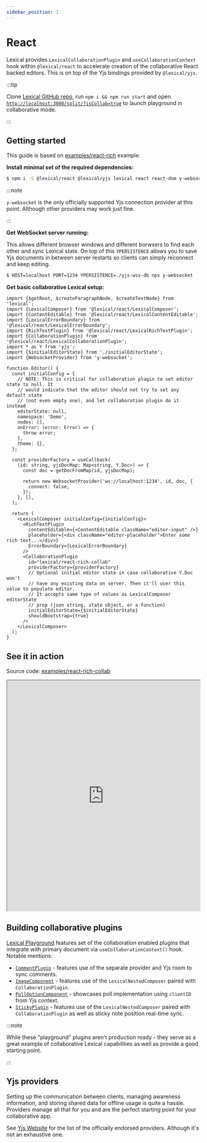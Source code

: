 ```yaml
---
sidebar_position: 1
---
```


# React

Lexical provides `LexicalCollaborationPlugin` and `useCollaborationContext` hook within `@lexical/react` to accelerate creation of the collaborative React backed editors.
This is on top of the Yjs bindings provided by `@lexical/yjs`.


:::tip

Clone [Lexical GitHub repo](https://github.com/facebook/lexical), run `npm i && npm run start` and open [`http://localhost:3000/split/?isCollab=true`](http://localhost:3000/split/?isCollab=true) to launch playground in collaborative mode.

:::

## Getting started

This guide is based on [examples/react-rich](https://github.com/facebook/lexical/tree/main/examples/react-rich) example.

**Install minimal set of the required dependencies:**
```bash
$ npm i -S @lexical/react @lexical/yjs lexical react react-dom y-websocket yjs
```

:::note

`y-websocket` is the only officially supported Yjs connection provider at this point. Although other providers may work just fine.

:::

**Get WebSocket server running:**

This allows different browser windows and different borwsers to find each other and sync Lexical state. On top of this `YPERSISTENCE` allows you to save Yjs documents in between server restarts so clients can simply reconnect and keep editing.

```bash
$ HOST=localhost PORT=1234 YPERSISTENCE=./yjs-wss-db npx y-websocket
```

**Get basic collaborative Lexical setup:**

```tsx
import {$getRoot, $createParagraphNode, $createTextNode} from 'lexical';
import {LexicalComposer} from '@lexical/react/LexicalComposer';
import {ContentEditable} from '@lexical/react/LexicalContentEditable';
import {LexicalErrorBoundary} from '@lexical/react/LexicalErrorBoundary';
import {RichTextPlugin} from '@lexical/react/LexicalRichTextPlugin';
import {CollaborationPlugin} from '@lexical/react/LexicalCollaborationPlugin';
import * as Y from 'yjs';
import {$initialEditorState} from './initialEditorState';
import {WebsocketProvider} from 'y-websocket';

function Editor() {
  const initialConfig = {
    // NOTE: This is critical for collaboration plugin to set editor state to null. It
    // would indicate that the editor should not try to set any default state
    // (not even empty one), and let collaboration plugin do it instead
    editorState: null,
    namespace: 'Demo',
    nodes: [],
    onError: (error: Error) => {
      throw error;
    },
    theme: {},
  };

  const providerFactory = useCallback(
    (id: string, yjsDocMap: Map<string, Y.Doc>) => {
      const doc = getDocFromMap(id, yjsDocMap);

      return new WebsocketProvider('ws://localhost:1234', id, doc, {
        connect: false,
      });
    }, [],
  );

  return (
    <LexicalComposer initialConfig={initialConfig}>
      <RichTextPlugin
        contentEditable={<ContentEditable className="editor-input" />}
        placeholder={<div className="editor-placeholder">Enter some rich text...</div>}
        ErrorBoundary={LexicalErrorBoundary}
      />
      <CollaborationPlugin
        id="lexical/react-rich-collab"
        providerFactory={providerFactory}
        // Optional initial editor state in case collaborative Y.Doc won't
        // have any existing data on server. Then it'll user this value to populate editor.
        // It accepts same type of values as LexicalComposer editorState
        // prop (json string, state object, or a function)
        initialEditorState={$initialEditorState}
        shouldBootstrap={true}
      />
    </LexicalComposer>
  );
}
```

## See it in action

Source code: [examples/react-rich-collab](https://github.com/facebook/lexical/tree/main/examples/react-rich-collab)

<iframe width="100%" height="600" src="https://stackblitz.com/github/facebook/lexical/tree/main/examples/react-rich-collab?embed=1&file=src%2FApp.tsx&terminalHeight=0&ctl=1&showSidebar=0&devtoolsheight=0&view=preview" sandbox="allow-forms allow-modals allow-popups allow-popups-to-escape-sandbox allow-presentation allow-same-origin allow-scripts"></iframe>

## Building collaborative plugins

[Lexical Playground](https://playground.lexical.dev/) features set of the collaboration enabled plugins that integrate with primary document via `useCollaborationContext()` hook. Notable mentions:

- [`CommentPlugin`](https://github.com/facebook/lexical/tree/v0.14.5/packages/lexical-playground/src/plugins/CommentPlugin) - features use of the separate provider and Yjs room to sync comments.
- [`ImageComponent`](https://github.com/facebook/lexical/blob/v0.14.5/packages/lexical-playground/src/nodes/ImageComponent.tsx#L390) - features use of the `LexicalNestedComposer` paired with `CollaborationPlugin`.
- [`PollOptionComponent`](https://github.com/facebook/lexical/blob/v0.14.5/packages/lexical-playground/src/nodes/PollComponent.tsx#L78) - showcases poll implementation using `clientID` from Yjs context.
- [`StickyPlugin`](https://github.com/facebook/lexical/tree/v0.14.5/packages/lexical-playground/src/plugins/StickyPlugin) - features use of the `LexicalNestedComposer` paired with `CollaborationPlugin` as well as sticky note position real-time sync.

:::note

While these "playground" plugins aren't production ready - they serve as a great example of collaborative Lexical capabilities as well as provide a good starting point.

:::

## Yjs providers

Setting up the communication between clients, managing awareness information, and storing shared data for offline usage is quite a hassle. Providers manage all that for you and are the perfect starting point for your collaborative app.

See [Yjs Website](https://docs.yjs.dev/ecosystem/connection-provider) for the list of the officially endorsed providers. Although it's not an exhaustive one.

